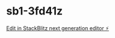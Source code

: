 # sb1-3fd41z

[Edit in StackBlitz next generation editor ⚡️](https://stackblitz.com/~/github.com/EnukurthiYuvanesh/sb1-3fd41z)